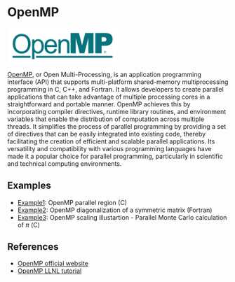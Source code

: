 # OpenMP

<img src="Images/openmp-logo.png" alt="OpenMP-logo" width="250"/>


[OpenMP](https://www.openmp.org/), or Open Multi-Processing, is an application programming interface (API) that supports multi-platform shared-memory multiprocessing programming in C, C++, and Fortran. It allows developers to create parallel applications that can take advantage of multiple processing cores in a straightforward and portable manner. OpenMP achieves this by incorporating compiler directives, runtime library routines, and environment variables that enable the distribution of computation across multiple threads. It simplifies the process of parallel programming by providing a set of directives that can be easily integrated into existing code, thereby facilitating the creation of efficient and scalable parallel applications. Its versatility and compatibility with various programming languages have made it a popular choice for parallel programming, particularly in scientific and technical computing environments.

## Examples
* [Example1](https://github.com/fasrc/User_Codes/tree/master/Parallel_Computing/OpenMP/Example1): OpenMP parallel region (C)
* [Example2](https://github.com/fasrc/User_Codes/tree/master/Parallel_Computing/OpenMP/Example2): OpenMP diagonalization of a symmetric matrix (Fortran)
* [Example3](https://github.com/fasrc/User_Codes/tree/master/Parallel_Computing/OpenMP/Example3): OpenMP scaling illustartion - Parallel Monte Carlo calculation of $\pi$ (C)

## References

* [OpenMP official website](https://www.openmp.org/)
* [OpenMP LLNL tutorial](https://hpc-tutorials.llnl.gov/openmp/)
